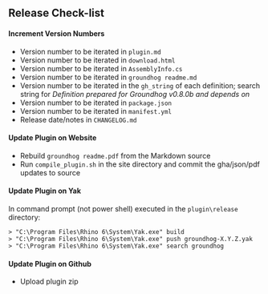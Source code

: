 ## Release Check-list

#### Increment Version Numbers

- Version number to be iterated in `plugin.md`
- Version number to be iterated in `download.html`
- Version number to be iterated in `AssemblyInfo.cs`
- Version number to be iterated in `groundhog readme.md`
- Version number to be iterated in the `gh_string` of each definition; search string for *Definition prepared for Groundhog v0.8.0b and depends on*
- Version number to be iterated in `package.json`
- Version number to be iterated in `manifest.yml`
- Release date/notes in `CHANGELOG.md`

#### Update Plugin on Website

- Rebuild `groundhog readme.pdf` from the Markdown source
- Run `compile_plugin.sh` in the site directory and commit the gha/json/pdf updates to source

#### Update Plugin on Yak

In command prompt (not power shell) executed in the `plugin\release` directory:

    > "C:\Program Files\Rhino 6\System\Yak.exe" build
    > "C:\Program Files\Rhino 6\System\Yak.exe" push groundhog-X.Y.Z.yak
    > "C:\Program Files\Rhino 6\System\Yak.exe" search groundhog

#### Update Plugin on Github

- Upload plugin zip
